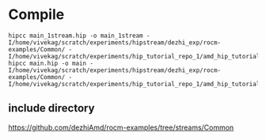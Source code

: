 # Compile
```
hipcc main_1stream.hip -o main_1stream -I/home/vivekag/scratch/experiments/hipstream/dezhi_exp/rocm-examples/Common/ -I/home/vivekag/scratch/experiments/hip_tutorial_repo_1/amd_hip_tutorial/src/
hipcc main.hip -o main -I/home/vivekag/scratch/experiments/hipstream/dezhi_exp/rocm-examples/Common/ -I/home/vivekag/scratch/experiments/hip_tutorial_repo_1/amd_hip_tutorial/src/
```

## include directory
https://github.com/dezhiAmd/rocm-examples/tree/streams/Common
